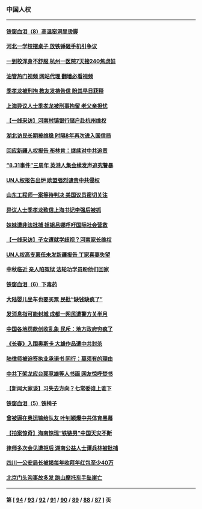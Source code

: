 ### 中国人权
---
#### [铁窗血泪（8）高温窑洞里烫脚](../../pages/ncid278/n13816073.md?09040845) 
#### [河北一学校摆桌子 放铁锤砸手机引争议](../../pages/ncid278/n13816760.md?09040845) 
#### [一到校浑身不舒服 杭州一医院7天接240焦虑娃](../../pages/ncid278/n13816743.md?09040845) 
#### [油管热门视频 网站代理 翻墙必看视频](http://209.222.30.114:81/youtube.html?09040845)
#### [季孝龙被刑拘 教友发祷告信 盼其早日获释](../../pages/ncid278/n13816586.md?09040845) 
#### [上海异议人士季孝龙被刑事拘留 老父亲担忧](../../pages/ncid278/n13816449.md?09040845) 
#### [【一线采访】河南村镇银行储户赴杭州维权](../../pages/ncid278/n13816151.md?09040845) 
#### [湖北访民长期被维稳 时隔8年再次进入国信局](../../pages/ncid278/n13816084.md?09040845) 
#### [回应新疆人权报告 布林肯：继续对中共追责](../../pages/ncid278/n13815660.md?09040845) 
#### [“8.31事件”三周年 英港人集会续发声追究警暴](../../pages/ncid278/n13815643.md?09040845) 
#### [UN人权报告出炉 欧盟强烈谴责中共侵权](../../pages/ncid278/n13815391.md?09040845) 
#### [山东工程师一案等待判决 美国议员密切关注](../../pages/ncid278/n13815065.md?09040845) 
#### [异议人士季孝龙致信上海书记李强后被抓](../../pages/ncid278/n13815171.md?09040845) 
#### [妹妹遭非法批捕 姐姐吕娜呼吁国际社会营救](../../pages/ncid278/n13814832.md?09040845) 
#### [【一线采访】子女遭就学歧视？河南家长维权](../../pages/ncid278/n13814638.md?09040845) 
#### [UN人权高专离任未发新疆报告 丁家喜妻失望](../../pages/ncid278/n13814673.md?09040845) 
#### [中秋临近 亲人陷冤狱 法轮功学员盼他们回家](../../pages/ncid278/n13814674.md?09040845) 
#### [铁窗血泪（6）下毒药](../../pages/ncid278/n13793192.md?09040845) 
#### [大陆婴儿坐车也要买票 民批“缺钱缺疯了”](../../pages/ncid278/n13814495.md?09040845) 
#### [发消息指可能封城 成都一网民遭警方关半月](../../pages/ncid278/n13814178.md?09040845) 
#### [中国各地罚款创收乱象 民斥：地方政府穷疯了](../../pages/ncid278/n13813735.md?09040845) 
#### [《长春》入围奥斯卡 大雄作品遭中共封杀](../../pages/ncid278/n13813594.md?09040845) 
#### [陆律师被迫签执业承诺书 同行：莫须有的理由](../../pages/ncid278/n13813299.md?09040845) 
#### [中共下架龙应台郭竞雄等人书画 网友惊呼焚书](../../pages/ncid278/n13812903.md?09040845) 
#### [【新闻大家谈】习失去方向？七常委谁上谁下](../../pages/ncid278/n13813143.md?09040845) 
#### [铁窗血泪（5）铁椅子](../../pages/ncid278/n13805871.md?09040845) 
#### [曾被逼在奥运输给队友 叶钊颖爆中共体育黑幕](../../pages/ncid278/n13811680.md?09040845) 
#### [【拍案惊奇】海南惊现“铁链男”中国天灾不断](../../pages/ncid278/n13810847.md?09040845) 
#### [律师多次会见遭拒后 湖南公益人士谭兵林被批捕](../../pages/ncid278/n13811523.md?09040845) 
#### [四川一公安局长被揭每年收拜年红包至少40万](../../pages/ncid278/n13811488.md?09040845) 
#### [北京门头沟事故多发 跑山摩托车手坠崖亡](../../pages/ncid278/n13811392.md?09040845) 

---
#### 第 [ [94](./94.md?09040845) / [93](./93.md?09040845) / [92](./92.md?09040845) / [91](./91.md?09040845) / [90](./90.md?09040845) / [89](./89.md?09040845) / [88](./88.md?09040845) / [87](./87.md?09040845) ] 页
